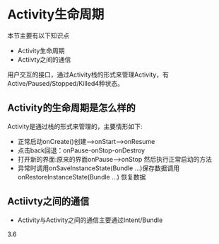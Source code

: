 # Activity生命周期

本节主要有以下知识点

- Activity生命周期
- Actiivty之间的通信

用户交互的接口，通过Activity栈的形式来管理Activity，有Active/Paused/Stopped/Killed4种状态。

## Activity的生命周期是怎么样的

Activity是通过栈的形式来管理的，主要情形如下:

- 正常启动onCreate()创建-->onStart-->onResume
- 点击back回退：onPause-onStop-onDestroy
- 打开新的界面:原来的界面onPause-->onStop 然后执行正常启动的方法
- 异常时调用onSaveInstanceState(Bundle ...)保存数据调用onRestoreInstanceState(Bundle ...) 恢复数据



## Actiivty之间的通信

- Activity与Activity之间的通信主要通过Intent/Bundle

3.6



